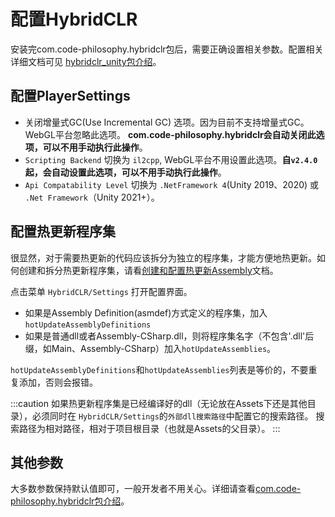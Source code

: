 # 配置HybridCLR

安装完com.code-philosophy.hybridclr包后，需要正确设置相关参数。配置相关详细文档可见 [hybridclr_unity包介绍](/basic/com.code-philosophy.hybridclr.md)。

## 配置PlayerSettings

- 关闭增量式GC(Use Incremental GC) 选项。因为目前不支持增量式GC。WebGL平台忽略此选项。 **com.code-philosophy.hybridclr会自动关闭此选项，可以不用手动执行此操作**。
- `Scripting Backend` 切换为 `il2cpp`, WebGL平台不用设置此选项。**自`v2.4.0`起，会自动设置此选项，可以不用手动执行此操作**。
- `Api Compatability Level` 切换为 `.NetFramework 4`(Unity 2019、2020) 或 `.Net Framework`（Unity 2021+）。

## 配置热更新程序集

很显然，对于需要热更新的代码应该拆分为独立的程序集，才能方便地热更新。如何创建和拆分热更新程序集，请看[创建和配置热更新Assembly](/basic/hotupdateassemblysetting.md)文档。

点击菜单 `HybridCLR/Settings` 打开配置界面。

- 如果是Assembly Definition(asmdef)方式定义的程序集，加入`hotUpdateAssemblyDefinitions`
- 如果是普通dll或者Assembly-CSharp.dll，则将程序集名字（不包含'.dll'后缀，如Main、Assembly-CSharp）加入`hotUpdateAssemblies`。

`hotUpdateAssemblyDefinitions`和`hotUpdateAssemblies`列表是等价的，不要重复添加，否则会报错。

:::caution
如果热更新程序集是已经编译好的dll（无论放在Assets下还是其他目录），必须同时在 `HybridCLR/Settings`的`外部dll搜索路径`中配置它的搜索路径。
搜索路径为相对路径，相对于项目根目录（也就是Assets的父目录）。
:::

## 其他参数

大多数参数保持默认值即可，一般开发者不用关心。详细请查看[com.code-philosophy.hybridclr包介绍](/basic/com.code-philosophy.hybridclr.md)。
